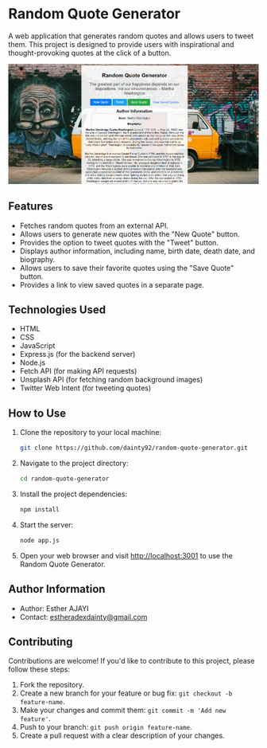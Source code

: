# Random Quote Generator

A web application that generates random quotes and allows users to tweet them. This project is designed to provide users with inspirational and thought-provoking quotes at the click of a button.

![Random Quote Generator](./images/random-quote-generator.png)

## Features

- Fetches random quotes from an external API.
- Allows users to generate new quotes with the "New Quote" button.
- Provides the option to tweet quotes with the "Tweet" button.
- Displays author information, including name, birth date, death date, and biography.
- Allows users to save their favorite quotes using the "Save Quote" button.
- Provides a link to view saved quotes in a separate page.

## Technologies Used

- HTML
- CSS
- JavaScript
- Express.js (for the backend server)
- Node.js
- Fetch API (for making API requests)
- Unsplash API (for fetching random background images)
- Twitter Web Intent (for tweeting quotes)

## How to Use

1. Clone the repository to your local machine:

   ```bash
   git clone https://github.com/dainty92/random-quote-generator.git
   ```

2. Navigate to the project directory:

   ```bash
   cd random-quote-generator
   ```

3. Install the project dependencies:

   ```bash
   npm install
   ```

4. Start the server:

   ```bash
   node app.js
   ```

5. Open your web browser and visit [http://localhost:3001](http://localhost:3001) to use the Random Quote Generator.

## Author Information

- Author: Esther AJAYI
- Contact: estheradexdainty@gmail.com

## Contributing

Contributions are welcome! If you'd like to contribute to this project, please follow these steps:

1. Fork the repository.
2. Create a new branch for your feature or bug fix: `git checkout -b feature-name`.
3. Make your changes and commit them: `git commit -m 'Add new feature'`.
4. Push to your branch: `git push origin feature-name`.
5. Create a pull request with a clear description of your changes.

